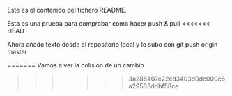 Este es el contenido del fichero README.

Esta es una prueba para comprobar como hacer push & pull
<<<<<<< HEAD

Ahora añado texto desde el repositorio local y lo subo con git push origin master

=======
Vamos a ver la colisión de un cambio
>>>>>>> 3a286407e22cd3403d0dc000c6a29563ddbf58ce
